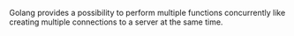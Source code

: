 Golang provides a possibility to perform multiple functions concurrently like creating multiple connections to a server at the same time.

